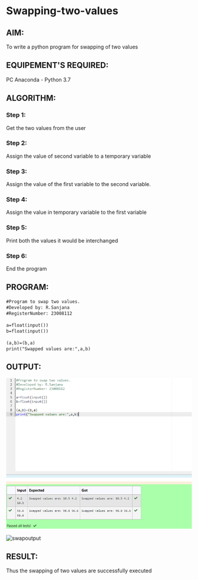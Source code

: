 # Swapping-two-values
## AIM:
To write a python program for swapping of two values
## EQUIPEMENT'S REQUIRED: 
PC
Anaconda - Python 3.7
## ALGORITHM: 
### Step 1:
Get the two values from the user
### Step 2: 
Assign the value of second variable to a temporary variable 
### Step 3: 
Assign the value of the first variable to the second variable.
### Step 4:  
Assign the value in temporary variable to the first variable
### Step 5: 
Print both the values it would be interchanged
### Step 6: 
End the program
## PROGRAM:
```
#Program to swap two values.
#Developed by: R.Sanjana
#RegisterNumber: 23008112

a=float(input())
b=float(input())

(a,b)=(b,a)
print("Swapped values are:",a,b)

```
## OUTPUT:
![output](swapoutput.png) 

![swapoutput](https://github.com/23008112/Swapping-two-values/assets/138972470/c4100f46-5d95-44eb-be34-b039d780ca93)


## RESULT:
Thus the swapping of two values are successfully executed
